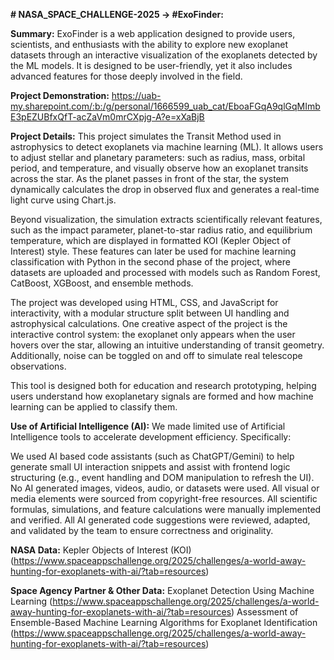 **# NASA_SPACE_CHALLENGE-2025 ->
#ExoFinder:**

**Summary:**
ExoFinder is a web application designed to provide users, scientists, and enthusiasts with the ability to explore new exoplanet datasets through an interactive visualization of the exoplanets detected by the ML models. It is designed to be user-friendly, yet it also includes advanced features for those deeply involved in the field.

**Project Demonstration:**
https://uab-my.sharepoint.com/:b:/g/personal/1666599_uab_cat/EboaFGqA9qlGqMImbE3pEZUBfxQfT-acZaVm0mrCXpjg-A?e=xXaBjB

**Project Details:**
This project simulates the Transit Method used in astrophysics to detect exoplanets via machine learning (ML). It allows users to adjust stellar and planetary parameters: such as radius, mass, orbital period, and temperature, and visually observe how an exoplanet transits across the star. As the planet passes in front of the star, the system dynamically calculates the drop in observed flux and generates a real-time light curve using Chart.js.

Beyond visualization, the simulation extracts scientifically relevant features, such as the impact parameter, planet-to-star radius ratio, and equilibrium temperature, which are displayed in formatted KOI (Kepler Object of Interest) style. These features can later be used for machine learning classification with Python in the second phase of the project, where datasets are uploaded and processed with models such as Random Forest, CatBoost, XGBoost, and ensemble methods.

The project was developed using HTML, CSS, and JavaScript for interactivity, with a modular structure split between UI handling and astrophysical calculations. One creative aspect of the project is the interactive control system: the exoplanet only appears when the user hovers over the star, allowing an intuitive understanding of transit geometry. Additionally, noise can be toggled on and off to simulate real telescope observations.

This tool is designed both for education and research prototyping, helping users understand how exoplanetary signals are formed and how machine learning can be applied to classify them.

**Use of Artificial Intelligence (AI):**
We made limited use of Artificial Intelligence tools to accelerate development efficiency. Specifically:

We used AI based code assistants (such as ChatGPT/Gemini) to help generate small UI interaction snippets and assist with frontend logic structuring (e.g., event handling and DOM manipulation to refresh the UI).
No AI generated images, videos, audio, or datasets were used. All visual or media elements were sourced from copyright-free resources.
All scientific formulas, simulations, and feature calculations were manually implemented and verified.
All AI generated code suggestions were reviewed, adapted, and validated by the team to ensure correctness and originality.

**NASA Data:**
Kepler Objects of Interest (KOI) (https://www.spaceappschallenge.org/2025/challenges/a-world-away-hunting-for-exoplanets-with-ai/?tab=resources)

**Space Agency Partner & Other Data:**
Exoplanet Detection Using Machine Learning (https://www.spaceappschallenge.org/2025/challenges/a-world-away-hunting-for-exoplanets-with-ai/?tab=resources)
Assessment of Ensemble-Based Machine Learning Algorithms for Exoplanet Identification (https://www.spaceappschallenge.org/2025/challenges/a-world-away-hunting-for-exoplanets-with-ai/?tab=resources)
